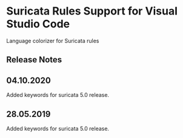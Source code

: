 # Suricata Rules Support for Visual Studio Code

Language colorizer for Suricata rules

## Release Notes

## 04.10.2020
Added keywords for suricata 5.0 release.

## 28.05.2019
Added keywords for suricata 5.0 release.